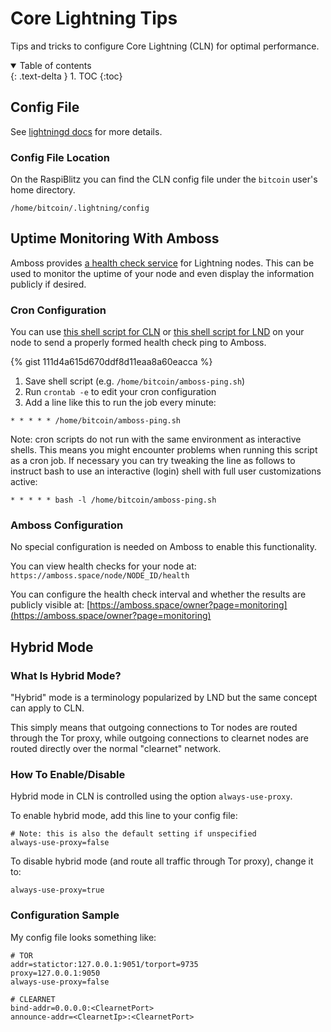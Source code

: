 # Core Lightning Tips

Tips and tricks to configure Core Lightning (CLN) for optimal performance.

<details open markdown="block">
  <summary>
    Table of contents
  </summary>
  {: .text-delta }
1. TOC
{:toc}
</details>

## Config File

See [lightningd docs](https://lightning.readthedocs.io/lightningd-config.5.html) for more details.

### Config File Location

On the RaspiBlitz you can find the CLN config file under the `bitcoin` user's home directory.

    /home/bitcoin/.lightning/config
    
## Uptime Monitoring With Amboss

Amboss provides [a health check service](https://docs.amboss.space/api/monitoring/health-checks) for Lightning nodes. This can be used to monitor the uptime of your node and even display the information publicly if desired.

### Cron Configuration

You can use [this shell script for CLN](https://gist.github.com/swissrouting/111d4a615d670ddf8d11eaa8a60eacca) or [this shell script for LND](https://gist.github.com/C-Otto/cd5d7b0e67fc2e3e212cf13a558b101f) on your node to send a properly formed health check ping to Amboss.

{% gist 111d4a615d670ddf8d11eaa8a60eacca %}

1. Save shell script (e.g. `/home/bitcoin/amboss-ping.sh`)
1. Run `crontab -e` to edit your cron configuration
1. Add a line like this to run the job every minute:

```
* * * * * /home/bitcoin/amboss-ping.sh
```

Note: cron scripts do not run with the same environment as interactive shells. This means you might encounter problems when running this script as a cron job. If necessary you can try tweaking the line as follows to instruct bash to use an interactive (login) shell with full user customizations active:

```
* * * * * bash -l /home/bitcoin/amboss-ping.sh
```

### Amboss Configuration

No special configuration is needed on Amboss to enable this functionality.

You can view health checks for your node at: `https://amboss.space/node/NODE_ID/health`

You can configure the health check interval and whether the results are publicly visible at: [https://amboss.space/owner?page=monitoring](https://amboss.space/owner?page=monitoring)

## Hybrid Mode

### What Is Hybrid Mode?

"Hybrid" mode is a terminology popularized by LND but the same concept can apply to CLN.

This simply means that outgoing connections to Tor nodes are routed through the Tor proxy, while outgoing connections to clearnet nodes are routed directly over the normal "clearnet" network.

### How To Enable/Disable

Hybrid mode in CLN is controlled using the option `always-use-proxy`.

To enable hybrid mode, add this line to your config file:

    # Note: this is also the default setting if unspecified
    always-use-proxy=false
    
To disable hybrid mode (and route all traffic through Tor proxy), change it to:

    always-use-proxy=true

### Configuration Sample

My config file looks something like:

    # TOR
    addr=statictor:127.0.0.1:9051/torport=9735
    proxy=127.0.0.1:9050
    always-use-proxy=false

    # CLEARNET
    bind-addr=0.0.0.0:<ClearnetPort>
    announce-addr=<ClearnetIp>:<ClearnetPort>
